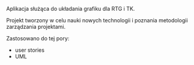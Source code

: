 Aplikacja służąca do układania grafiku dla RTG i TK.

Projekt tworzony w celu nauki nowych technologii i poznania metodologii zarządzania projektami. 

Zastosowano do tej pory:
- user stories 
- UML
